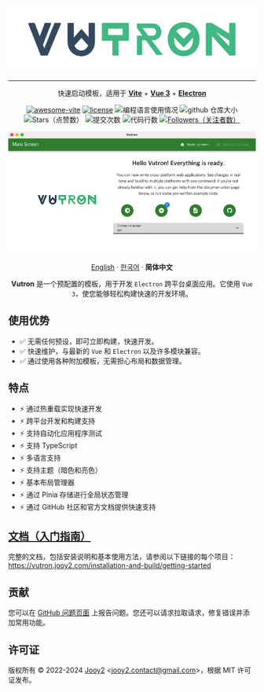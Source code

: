 <div align="center">

![vutron-logo](src/renderer/public/images/vutron-logo.webp)

---

快速启动模板，适用于 **[Vite](https://vitejs.dev)** + **[Vue 3](https://vuejs.org)** + **[Electron](https://www.electronjs.org)**

[![awesome-vite](https://awesome.re/mentioned-badge.svg)](https://github.com/vitejs/awesome-vite) [![license](https://img.shields.io/badge/license-MIT-blue.svg)](https://github.com/jooy2/vutron/blob/master/LICENSE) ![编程语言使用情况](https://img.shields.io/github/languages/top/jooy2/vutron) ![github 仓库大小](https://img.shields.io/github/repo-size/jooy2/vutron) ![Stars（点赞数）](https://img.shields.io/github/stars/jooy2/vutron?style=social) ![提交次数](https://img.shields.io/github/commit-activity/y/jooy2/vutron) ![代码行数](https://img.shields.io/tokei/lines/github/jooy2/vutron) [![Followers（关注者数）](https://img.shields.io/github/followers/jooy2?style=social)](https://github.com/jooy2)

![vutron-logo](.github/resources/vutron-sample.webp)

[English](https://github.com/jooy2/vutron/blob/master/README.md) · [한국어](https://github.com/jooy2/vutron/blob/master/README.ko-KR.md) · **简体中文**

**Vutron** 是一个预配置的模板，用于开发 `Electron` 跨平台桌面应用。它使用 `Vue 3`，使您能够轻松构建快速的开发环境。

</div>

## 使用优势

- ✅ 无需任何预设，即可立即构建，快速开发。
- ✅ 快速维护，与最新的 `Vue` 和 `Electron` 以及许多模块兼容。
- ✅ 通过使用各种附加模板，无需担心布局和数据管理。

## 特点

- ⚡️ 通过热重载实现快速开发
- ⚡️ 跨平台开发和构建支持
- ⚡️ 支持自动化应用程序测试
- ⚡️ 支持 TypeScript
- ⚡️ 多语言支持
- ⚡️ 支持主题（暗色和亮色）
- ⚡️ 基本布局管理器
- ⚡️ 通过 Pinia 存储进行全局状态管理
- ⚡️ 通过 GitHub 社区和官方文档提供快速支持

## [文档（入门指南）](https://vutron.jooy2.com/installation-and-build/getting-started)

完整的文档，包括安装说明和基本使用方法，请参阅以下链接的每个项目：https://vutron.jooy2.com/installation-and-build/getting-started

## 贡献

您可以在 [GitHub 问题页面](https://github.com/jooy2/vutron/issues) 上报告问题。您还可以请求拉取请求，修复错误并添加常用功能。

## 许可证

版权所有 © 2022-2024 [Jooy2](https://jooy2.com) <[jooy2.contact@gmail.com](mailto:jooy2.contact@gmail.com)>，根据 MIT 许可证发布。

